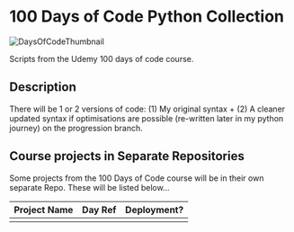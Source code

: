 # 100 Days of Code Python Collection

![DaysOfCodeThumbnail](https://github.com/Cams-Plan/Python-Code-Collection/assets/110306796/8d7b777c-232c-44cd-8385-3d4efc736af8)

Scripts from the Udemy 100 days of code course. 

## Description
There will be 1 or 2 versions of code: (1) My original syntax + (2) A cleaner updated syntax if optimisations are possible (re-written later in my python journey) on the progression branch.

## Course projects in Separate Repositories
Some projects from the 100 Days of Code course will be in their own separate Repo. These will be listed below...

| Project Name | Day Ref | Deployment? |
|:---:|:---:|:---:|
|   |   |   |

